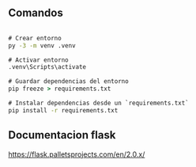 ## Comandos
```cmd

# Crear entorno
py -3 -m venv .venv

# Activar entorno
.venv\Scripts\activate

# Guardar dependencias del entorno
pip freeze > requirements.txt

# Instalar dependencias desde un `requirements.txt`
pip install -r requirements.txt

```

## Documentacion flask
https://flask.palletsprojects.com/en/2.0.x/
